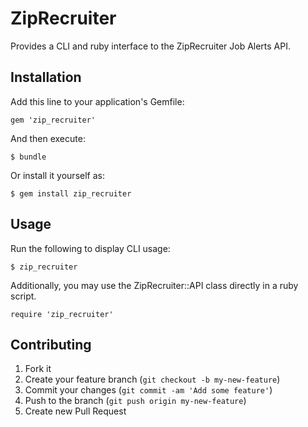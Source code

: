 # ZipRecruiter

Provides a CLI and ruby interface to the ZipRecruiter Job Alerts API.

## Installation

Add this line to your application's Gemfile:

    gem 'zip_recruiter'

And then execute:

    $ bundle

Or install it yourself as:

    $ gem install zip_recruiter

## Usage

Run the following to display CLI usage:

    $ zip_recruiter

Additionally, you may use the ZipRecruiter::API class directly in a ruby script.

    require 'zip_recruiter'

## Contributing

1. Fork it
2. Create your feature branch (`git checkout -b my-new-feature`)
3. Commit your changes (`git commit -am 'Add some feature'`)
4. Push to the branch (`git push origin my-new-feature`)
5. Create new Pull Request
